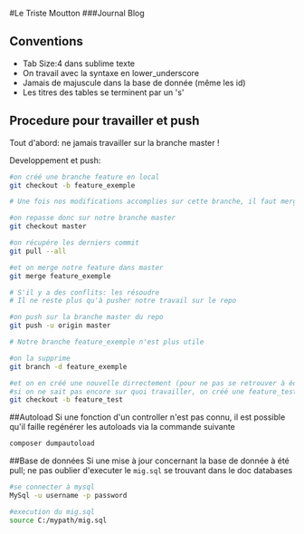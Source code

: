 #Le Triste Moutton
###Journal Blog
## Conventions
- Tab Size:4 dans sublime texte
- On travail avec la syntaxe en lower_underscore
- Jamais de majuscule dans la base de donnée (même les id)
- Les titres des tables se terminent par un 's'

## Procedure pour travailler et push

Tout d'abord: ne jamais travailler sur la branche master !

Developpement et push:
```bash
#on créé une branche feature en local
git checkout -b feature_exemple

# Une fois nos modifications accomplies sur cette branche, il faut merger celle-ci sur la branche master

#on repasse donc sur notre branche master
git checkout master

#on récupére les derniers commit
git pull --all

#et on merge notre feature dans master
git merge feature_exemple

# S'il y a des conflits: les résoudre
# Il ne reste plus qu'à pusher notre travail sur le repo

#on push sur la branche master du repo
git push -u origin master

# Notre branche feature_exemple n'est plus utile

#on la supprime
git branch -d feature_exemple

#et on en créé une nouvelle dirrectement (pour ne pas se retrouver à éditer sur master)
#si on ne sait pas encore sur quoi travailler, on créé une feature_test
git checkout -b feature_test
```
##Autoload
Si une fonction d'un controller n'est pas connu, il est possible qu'il faille regénérer les autoloads via la commande suivante
```bash
composer dumpautoload
```
##Base de données
Si une mise à jour concernant la base de donnée à été pull; ne pas oublier d'executer le `mig.sql` se trouvant dans le doc databases
```bash
#se connecter à mysql
MySql -u username -p password

#execution du mig.sql
source C:/mypath/mig.sql
```